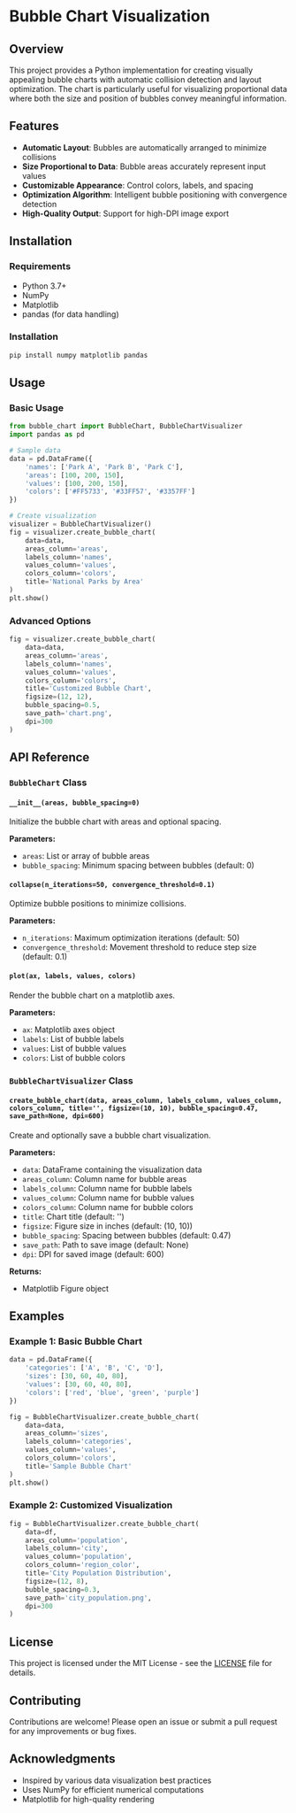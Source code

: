 # Bubble Chart Visualization

## Overview

This project provides a Python implementation for creating visually appealing bubble charts with automatic collision detection and layout optimization. The chart is particularly useful for visualizing proportional data where both the size and position of bubbles convey meaningful information.

## Features

- **Automatic Layout**: Bubbles are automatically arranged to minimize collisions
- **Size Proportional to Data**: Bubble areas accurately represent input values
- **Customizable Appearance**: Control colors, labels, and spacing
- **Optimization Algorithm**: Intelligent bubble positioning with convergence detection
- **High-Quality Output**: Support for high-DPI image export

## Installation

### Requirements

- Python 3.7+
- NumPy
- Matplotlib
- pandas (for data handling)

### Installation

```bash
pip install numpy matplotlib pandas
```

## Usage

### Basic Usage

```python
from bubble_chart import BubbleChart, BubbleChartVisualizer
import pandas as pd

# Sample data
data = pd.DataFrame({
    'names': ['Park A', 'Park B', 'Park C'],
    'areas': [100, 200, 150],
    'values': [100, 200, 150],
    'colors': ['#FF5733', '#33FF57', '#3357FF']
})

# Create visualization
visualizer = BubbleChartVisualizer()
fig = visualizer.create_bubble_chart(
    data=data,
    areas_column='areas',
    labels_column='names',
    values_column='values',
    colors_column='colors',
    title='National Parks by Area'
)
plt.show()
```

### Advanced Options

```python
fig = visualizer.create_bubble_chart(
    data=data,
    areas_column='areas',
    labels_column='names',
    values_column='values',
    colors_column='colors',
    title='Customized Bubble Chart',
    figsize=(12, 12),
    bubble_spacing=0.5,
    save_path='chart.png',
    dpi=300
)
```

## API Reference

### `BubbleChart` Class

#### `__init__(areas, bubble_spacing=0)`
Initialize the bubble chart with areas and optional spacing.

**Parameters:**
- `areas`: List or array of bubble areas
- `bubble_spacing`: Minimum spacing between bubbles (default: 0)

#### `collapse(n_iterations=50, convergence_threshold=0.1)`
Optimize bubble positions to minimize collisions.

**Parameters:**
- `n_iterations`: Maximum optimization iterations (default: 50)
- `convergence_threshold`: Movement threshold to reduce step size (default: 0.1)

#### `plot(ax, labels, values, colors)`
Render the bubble chart on a matplotlib axes.

**Parameters:**
- `ax`: Matplotlib axes object
- `labels`: List of bubble labels
- `values`: List of bubble values
- `colors`: List of bubble colors

### `BubbleChartVisualizer` Class

#### `create_bubble_chart(data, areas_column, labels_column, values_column, colors_column, title='', figsize=(10, 10), bubble_spacing=0.47, save_path=None, dpi=600)`
Create and optionally save a bubble chart visualization.

**Parameters:**
- `data`: DataFrame containing the visualization data
- `areas_column`: Column name for bubble areas
- `labels_column`: Column name for bubble labels
- `values_column`: Column name for bubble values
- `colors_column`: Column name for bubble colors
- `title`: Chart title (default: '')
- `figsize`: Figure size in inches (default: (10, 10))
- `bubble_spacing`: Spacing between bubbles (default: 0.47)
- `save_path`: Path to save image (default: None)
- `dpi`: DPI for saved image (default: 600)

**Returns:**
- Matplotlib Figure object

## Examples

### Example 1: Basic Bubble Chart

```python
data = pd.DataFrame({
    'categories': ['A', 'B', 'C', 'D'],
    'sizes': [30, 60, 40, 80],
    'values': [30, 60, 40, 80],
    'colors': ['red', 'blue', 'green', 'purple']
})

fig = BubbleChartVisualizer.create_bubble_chart(
    data=data,
    areas_column='sizes',
    labels_column='categories',
    values_column='values',
    colors_column='colors',
    title='Sample Bubble Chart'
)
plt.show()
```

### Example 2: Customized Visualization

```python
fig = BubbleChartVisualizer.create_bubble_chart(
    data=df,
    areas_column='population',
    labels_column='city',
    values_column='population',
    colors_column='region_color',
    title='City Population Distribution',
    figsize=(12, 8),
    bubble_spacing=0.3,
    save_path='city_population.png',
    dpi=300
)
```

## License

This project is licensed under the MIT License - see the [LICENSE](LICENSE) file for details.

## Contributing

Contributions are welcome! Please open an issue or submit a pull request for any improvements or bug fixes.

## Acknowledgments

- Inspired by various data visualization best practices
- Uses NumPy for efficient numerical computations
- Matplotlib for high-quality rendering
